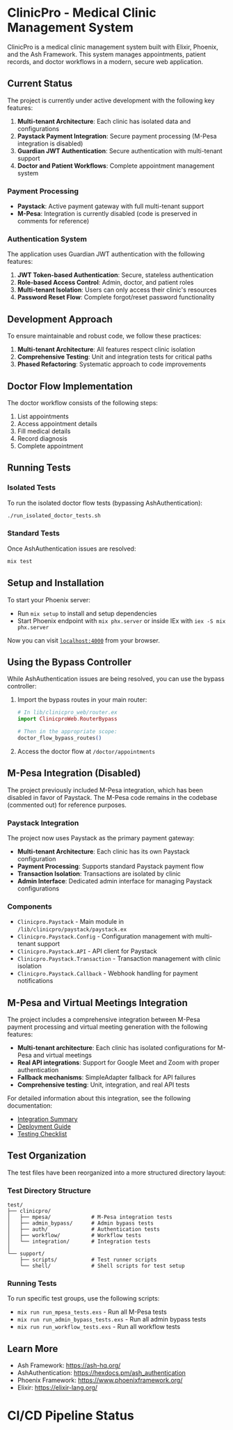 # ClinicPro - Medical Clinic Management System

ClinicPro is a medical clinic management system built with Elixir, Phoenix, and the Ash Framework. This system manages appointments, patient records, and doctor workflows in a modern, secure web application.

## Current Status

The project is currently under active development with the following key features:

1. **Multi-tenant Architecture**: Each clinic has isolated data and configurations
2. **Paystack Payment Integration**: Secure payment processing (M-Pesa integration is disabled)
3. **Guardian JWT Authentication**: Secure authentication with multi-tenant support
4. **Doctor and Patient Workflows**: Complete appointment management system

### Payment Processing

- **Paystack**: Active payment gateway with full multi-tenant support
- **M-Pesa**: Integration is currently disabled (code is preserved in comments for reference)

### Authentication System

The application uses Guardian JWT authentication with the following features:

1. **JWT Token-based Authentication**: Secure, stateless authentication
2. **Role-based Access Control**: Admin, doctor, and patient roles
3. **Multi-tenant Isolation**: Users can only access their clinic's resources
4. **Password Reset Flow**: Complete forgot/reset password functionality

## Development Approach

To ensure maintainable and robust code, we follow these practices:

1. **Multi-tenant Architecture**: All features respect clinic isolation
2. **Comprehensive Testing**: Unit and integration tests for critical paths
3. **Phased Refactoring**: Systematic approach to code improvements

## Doctor Flow Implementation

The doctor workflow consists of the following steps:

1. List appointments
2. Access appointment details
3. Fill medical details
4. Record diagnosis
5. Complete appointment

## Running Tests

### Isolated Tests

To run the isolated doctor flow tests (bypassing AshAuthentication):

```bash
./run_isolated_doctor_tests.sh
```

### Standard Tests

Once AshAuthentication issues are resolved:

```bash
mix test
```

## Setup and Installation

To start your Phoenix server:

* Run `mix setup` to install and setup dependencies
* Start Phoenix endpoint with `mix phx.server` or inside IEx with `iex -S mix phx.server`

Now you can visit [`localhost:4000`](http://localhost:4000) from your browser.

## Using the Bypass Controller

While AshAuthentication issues are being resolved, you can use the bypass controller:

1. Import the bypass routes in your main router:
   ```elixir
   # In lib/clinicpro_web/router.ex
   import ClinicproWeb.RouterBypass

   # Then in the appropriate scope:
   doctor_flow_bypass_routes()
   ```

2. Access the doctor flow at `/doctor/appointments`

## M-Pesa Integration (Disabled)

The project previously included M-Pesa integration, which has been disabled in favor of Paystack. The M-Pesa code remains in the codebase (commented out) for reference purposes.

### Paystack Integration

The project now uses Paystack as the primary payment gateway:

* **Multi-tenant Architecture**: Each clinic has its own Paystack configuration
* **Payment Processing**: Supports standard Paystack payment flow
* **Transaction Isolation**: Transactions are isolated by clinic
* **Admin Interface**: Dedicated admin interface for managing Paystack configurations

### Components

* `Clinicpro.Paystack` - Main module in `/lib/clinicpro/paystack/paystack.ex`
* `Clinicpro.Paystack.Config` - Configuration management with multi-tenant support
* `Clinicpro.Paystack.API` - API client for Paystack
* `Clinicpro.Paystack.Transaction` - Transaction management with clinic isolation
* `Clinicpro.Paystack.Callback` - Webhook handling for payment notifications

## M-Pesa and Virtual Meetings Integration

The project includes a comprehensive integration between M-Pesa payment processing and virtual meeting generation with the following features:

- **Multi-tenant architecture**: Each clinic has isolated configurations for M-Pesa and virtual meetings
- **Real API integrations**: Support for Google Meet and Zoom with proper authentication
- **Fallback mechanisms**: SimpleAdapter fallback for API failures
- **Comprehensive testing**: Unit, integration, and real API tests

For detailed information about this integration, see the following documentation:

- [Integration Summary](docs/mpesa_virtual_meetings_integration_summary.md)
- [Deployment Guide](docs/mpesa_virtual_meetings_deployment.md)
- [Testing Checklist](docs/integration_testing_checklist.md)

## Test Organization

The test files have been reorganized into a more structured directory layout:

### Test Directory Structure

```
test/
├── clinicpro/
│   ├── mpesa/             # M-Pesa integration tests
│   ├── admin_bypass/      # Admin bypass tests
│   ├── auth/              # Authentication tests
│   ├── workflow/          # Workflow tests
│   └── integration/       # Integration tests
│
└── support/
    ├── scripts/           # Test runner scripts
    └── shell/             # Shell scripts for test setup
```

### Running Tests

To run specific test groups, use the following scripts:

- `mix run run_mpesa_tests.exs` - Run all M-Pesa tests
- `mix run run_admin_bypass_tests.exs` - Run all admin bypass tests
- `mix run run_workflow_tests.exs` - Run all workflow tests

## Learn More

* Ash Framework: https://ash-hq.org/
* AshAuthentication: https://hexdocs.pm/ash_authentication
* Phoenix Framework: https://www.phoenixframework.org/
* Elixir: https://elixir-lang.org/
# CI/CD Pipeline Status
